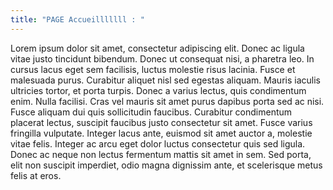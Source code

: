 ```yaml
---
title: "PAGE Accueilllllll : "
---
```


Lorem ipsum dolor sit amet, consectetur adipiscing elit. Donec ac ligula vitae justo tincidunt  bibendum. Donec ut consequat nisi, a pharetra leo. In cursus lacus eget sem facilisis, luctus  molestie risus lacinia. Fusce et malesuada purus. Curabitur aliquet nisl sed egestas aliquam.  Mauris iaculis ultricies tortor, et porta turpis. Donec a varius lectus, quis condimentum enim.  Nulla facilisi. Cras vel mauris sit amet purus dapibus porta sed ac nisi. Fusce aliquam dui  quis sollicitudin faucibus. Curabitur condimentum placerat lectus, suscipit faucibus justo  consectetur sit amet. Fusce varius fringilla vulputate. Integer lacus ante, euismod sit amet  auctor a, molestie vitae felis. Integer ac arcu eget dolor luctus consectetur quis sed ligula.  Donec ac neque non lectus fermentum mattis sit amet in sem. Sed porta, elit non suscipit  imperdiet, odio magna dignissim ante, et scelerisque metus felis at eros.
